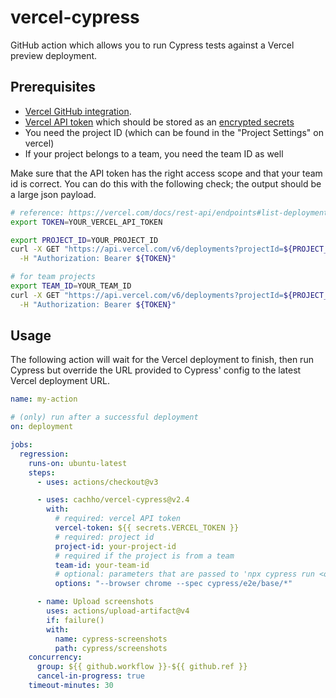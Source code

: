 # vercel-cypress

GitHub action which allows you to run Cypress tests against a Vercel preview
deployment.

## Prerequisites

- [Vercel GitHub integration](https://vercel.com/docs/concepts/git/vercel-for-github).
- [Vercel API token](https://vercel.com/account/tokens) which should be stored
  as an [encrypted secrets](https://docs.github.com/en/actions/security-guides/encrypted-secrets)
- You need the project ID (which can be found in the "Project Settings" on vercel)
- If your project belongs to a team, you need the team ID as well

Make sure that the API token has the right access scope and that your team id is
correct. You can do this with the following check; the output should be a large
json payload.

```sh
# reference: https://vercel.com/docs/rest-api/endpoints#list-deployments
export TOKEN=YOUR_VERCEL_API_TOKEN

export PROJECT_ID=YOUR_PROJECT_ID
curl -X GET "https://api.vercel.com/v6/deployments?projectId=${PROJECT_ID}" \
  -H "Authorization: Bearer ${TOKEN}"

# for team projects
export TEAM_ID=YOUR_TEAM_ID
curl -X GET "https://api.vercel.com/v6/deployments?projectId=${PROJECT_ID}&teamId=${TEAM_ID}" \
  -H "Authorization: Bearer ${TOKEN}"
```

## Usage

The following action will wait for the Vercel deployment to finish, then run
Cypress but override the URL provided to Cypress' config to the latest Vercel
deployment URL.

```yml
name: my-action

# (only) run after a successful deployment
on: deployment

jobs:
  regression:
    runs-on: ubuntu-latest
    steps:
      - uses: actions/checkout@v3

      - uses: cachho/vercel-cypress@v2.4
        with:
          # required: vercel API token
          vercel-token: ${{ secrets.VERCEL_TOKEN }}
          # required: project id
          project-id: your-project-id
          # required if the project is from a team
          team-id: your-team-id
          # optional: parameters that are passed to 'npx cypress run <options>'
          options: "--browser chrome --spec cypress/e2e/base/*"

      - name: Upload screenshots
        uses: actions/upload-artifact@v4
        if: failure()
        with:
          name: cypress-screenshots
          path: cypress/screenshots
    concurrency:
      group: ${{ github.workflow }}-${{ github.ref }}
      cancel-in-progress: true
    timeout-minutes: 30
```

